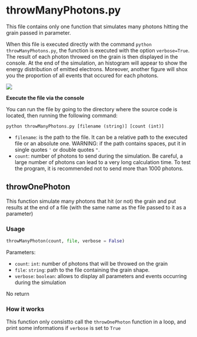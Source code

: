 # throwManyPhotons.py

This file contains only one function that simulates many photons hitting the grain passed in parameter.

When this file is executed directly with the command `python throwManyPhotons.py`, the function is executed with the option `verbose=True`. The result of each photon throwed on the grain is then displayed in the console. At the end of the simulation, an histogram will appear to show the energy distribution of emitted electrons. Moreover, another figure will shox you the proportion of all events that occured for each photons.

![](https://vincent.foriel.xyz/wp-content/uploads/2021/10/Capture-decran-2021-10-01-114019-1.png)

**Execute the file via the console**

You can run the file by going to the directory where the source code is located, then running the following command:

```
python throwManyPhotons.py [filename (string)] [count (int)]
```

* `filename`: is the path to the file. It can be a relative path to the executed file or an absolute one. WARNING: if the path contains spaces, put it in single quotes `'` or double quotes `"`.
* `count`: number of photons to send during the simulation. Be careful, a large number of photons can lead to a very long calculation time. To test the program, it is recommended not to send more than 1000 photons.

## throwOnePhoton

This function simulate many photons that hit (or not) the grain and put results at the end of a file (with the same name as the file passed to it as a parameter)

### Usage

```python
throwManyPhoton(count, file, verbose = False)
```

Parameters:

* `count`: `int`: number of photons that will be throwed on the grain
* `file`: `string`: path to the file containing the grain shape.
* `verbose`: `boolean`: allows to display all parameters and events occurring during the simulation

No return

### How it works

This function only consistto call the `throwOnePhoton` function in a loop, and print some informations if `verbose` is set to `True`